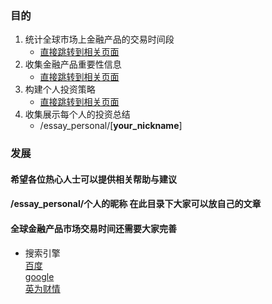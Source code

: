 ### 目的
1. 统计全球市场上金融产品的交易时间段
    - [直接跳转到相关页面](/finance/market.md)
2. 收集金融产品重要性信息
    - [直接跳转到相关页面](/finance/info.md)
3. 构建个人投资策略
    - [直接跳转到相关页面](/finance/strategy.md)
4. 收集展示每个人的投资总结
    - /essay_personal/[**your_nickname**]

### 发展
#### 希望各位热心人士可以提供相关帮助与建议
#### /essay_personal/个人的昵称 在此目录下大家可以放自己的文章
#### 全球金融产品市场交易时间还需要大家完善

- 搜索引擎  
[百度](http://www.baidu.com)  
[google][google]  
[英为财情][investing]



[investing]: https://cn.investing.com/commodities/crude-oil
[google]: https://www.google.com/  

[^作者联系方式]:邮箱 garys163@163.com

 [^foot_test]:这里是**脚注**的*内容*.  
